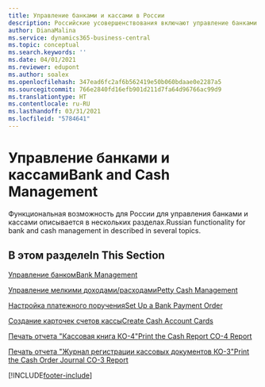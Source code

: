 ```yaml
---
title: Управление банками и кассами в России
description: Российские усовершенствования включают управление банками и кассами.
author: DianaMalina
ms.service: dynamics365-business-central
ms.topic: conceptual
ms.search.keywords: ''
ms.date: 04/01/2021
ms.reviewer: edupont
ms.author: soalex
ms.openlocfilehash: 347ead6fc2af6b562419e50b060bdaae0e2287a5
ms.sourcegitcommit: 766e2840fd16efb901d211d7fa64d96766ac99d9
ms.translationtype: HT
ms.contentlocale: ru-RU
ms.lasthandoff: 03/31/2021
ms.locfileid: "5784641"
---
```

# <a name="bank-and-cash-management"></a><span data-ttu-id="d38d0-103">Управление банками и кассами</span><span class="sxs-lookup"><span data-stu-id="d38d0-103">Bank and Cash Management</span></span>

<span data-ttu-id="d38d0-104">Функциональная возможность для России для управления банками и кассами описывается в нескольких разделах.</span><span class="sxs-lookup"><span data-stu-id="d38d0-104">Russian functionality for bank and cash management in described in several topics.</span></span>

## <a name="in-this-section"></a><span data-ttu-id="d38d0-105">В этом разделе</span><span class="sxs-lookup"><span data-stu-id="d38d0-105">In This Section</span></span> 

[<span data-ttu-id="d38d0-106">Управление банком</span><span class="sxs-lookup"><span data-stu-id="d38d0-106">Bank Management</span></span>](Bank-Management.md)

[<span data-ttu-id="d38d0-107">Управление мелкими доходами/расходами</span><span class="sxs-lookup"><span data-stu-id="d38d0-107">Petty Cash Management</span></span>](Petty-Cash-Management.md)

[<span data-ttu-id="d38d0-108">Настройка платежного поручения</span><span class="sxs-lookup"><span data-stu-id="d38d0-108">Set Up a Bank Payment Order</span></span>](How-to-Set-Up-a-Bank-Payment-Order.md)

[<span data-ttu-id="d38d0-109">Создание карточек счетов кассы</span><span class="sxs-lookup"><span data-stu-id="d38d0-109">Create Cash Account Cards</span></span>](How-to-Create-Cash-Account-Cards.md)

[<span data-ttu-id="d38d0-110">Печать отчета "Кассовая книга КО-4"</span><span class="sxs-lookup"><span data-stu-id="d38d0-110">Print the Cash Report CO-4 Report</span></span>](How-to-Print-the-Cash-Report-CO-4-Report.md)

[<span data-ttu-id="d38d0-111">Печать отчета "Журнал регистрации кассовых документов КО-3"</span><span class="sxs-lookup"><span data-stu-id="d38d0-111">Print the Cash Order Journal CO-3 Report</span></span>](How-to-Print-the-Cash-Order-Journal-CO-3-Report.md)


[!INCLUDE[footer-include](../../includes/footer-banner.md)]